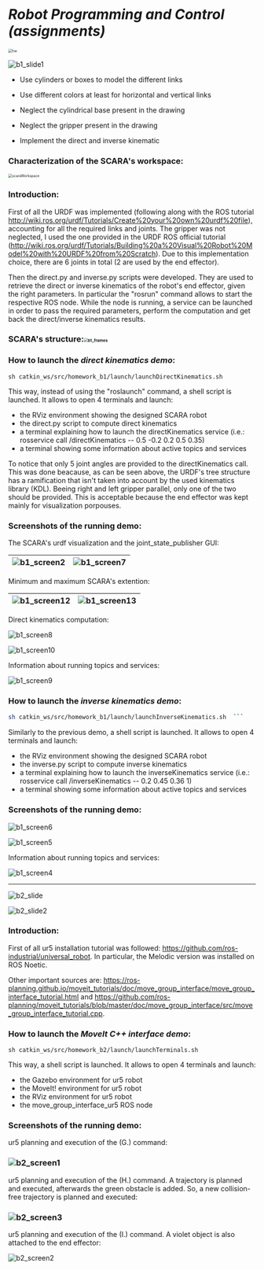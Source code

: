 # _Robot Programming and Control (assignments)_

<img src="docImages\hw.png" alt="hw" style="zoom: 50%;" />

![b1_slide1](docImages\b1_slide1.png)

- Use cylinders or boxes to model the different links
- Use different colors at least for horizontal and vertical links
- Neglect the cylindrical base present in the drawing 
- Neglect the gripper present in the drawing

- Implement the direct and inverse kinematic

### Characterization of the SCARA's workspace:

<img src="docImages\b1_scaraWorkspace.png" alt="scaraWorkspace" style="zoom: 50%;" />

### Introduction:

First of all the URDF was implemented (following along with the ROS tutorial http://wiki.ros.org/urdf/Tutorials/Create%20your%20own%20urdf%20file), accounting for all the required links and joints. The gripper was not neglected, I used the one provided in the URDF ROS official tutorial (http://wiki.ros.org/urdf/Tutorials/Building%20a%20Visual%20Robot%20Model%20with%20URDF%20from%20Scratch). Due to this implementation choice, there are 6 joints in total (2 are used by the end effector).

Then the direct.py and inverse.py scripts were developed. They are used to retrieve the direct or inverse kinematics of the robot's end effector, given the right parameters. In particular the "rosrun" command allows to start the respective ROS node. While the node is running, a service can be launched in order to pass the required parameters, perform the computation and get back the direct/inverse kinematics results.

### SCARA's structure:<img src="docImages\b1_frames.jpg" alt="b1_frames" style="zoom: 50%;" />

### How to launch the _direct kinematics demo_:

```
sh catkin_ws/src/homework_b1/launch/launchDirectKinematics.sh
```

This way, instead of using the "roslaunch" command, a shell script is launched. It allows to open 4 terminals and launch:

- the RViz environment showing the designed SCARA robot
- the direct.py script to compute direct kinematics
- a terminal explaining how to launch the directKinematics service (i.e.: rosservice call /directKinematics -- 0.5 -0.2 0.2 0.5 0.35)
- a terminal showing some information about active topics and services

To notice that only 5 joint angles are provided to the directKinematics call. This was done beacause, as can be seen above, the URDF's tree structure has a ramification that isn't taken into account by the used kinematics library (KDL). Beeing right and left gripper parallel, only one of the two should be provided. This is acceptable  because the end effector was kept mainly for visualization porpouses.

### Screenshots of the running demo:

The SCARA's urdf visualization and the joint_state_publisher GUI:

| ![b1_screen2](docImages\b1_screen2.png) | ![b1_screen7](docImages\b1_screen7.png) |
| ------------------------------------------------------------ | ------------------------------------------------------------ |

Minimum and maximum SCARA's extention:

| ![b1_screen12](docImages\b1_screen12.png) | ![b1_screen13](docImages\b1_screen13.png) |
| ------------------------------------------------------------ | ------------------------------------------------------------ |

Direct kinematics computation:

![b1_screen8](docImages\b1_screen8.png)

![b1_screen10](docImages\b1_screen10.png)



Information about running topics and services:

![b1_screen9](docImages\b1_screen9.png)

### How to launch the _inverse kinematics demo_:

```sh
sh catkin_ws/src/homework_b1/launch/launchInverseKinematics.sh  ```
```

Similarly to the previous demo, a shell script is launched. It allows to open 4 terminals and launch:

- the RViz environment showing the designed SCARA robot
- the inverse.py script to compute inverse kinematics
- a terminal explaining how to launch the inverseKinematics service (i.e.: rosservice call /inverseKinematics -- 0.2 0.45 0.36 1)
- a terminal showing some information about active topics and services

### Screenshots of the running demo:

![b1_screen6](docImages\b1_screen6.png)

![b1_screen5](docImages\b1_screen5.png)

Information about running topics and services:

![b1_screen4](docImages\b1_screen4.png)



----



![b2_slide](docImages\b2_slide.png)

![b2_slide2](docImages\b2_slide2.png)

### Introduction:

First of all ur5 installation tutorial was followed: https://github.com/ros-industrial/universal_robot. In particular, the Melodic version was installed on ROS Noetic.

Other important sources are: https://ros-planning.github.io/moveit_tutorials/doc/move_group_interface/move_group_interface_tutorial.html and https://github.com/ros-planning/moveit_tutorials/blob/master/doc/move_group_interface/src/move_group_interface_tutorial.cpp.

### How to launch the _MoveIt C++ interface demo_:

```
sh catkin_ws/src/homework_b2/launch/launchTerminals.sh
```

This way, a shell script is launched. It allows to open 4 terminals and launch:

- the Gazebo environment for ur5 robot
- the MoveIt! environment for ur5 robot
- the RViz environment for ur5 robot
- the move_group_interface_ur5 ROS node

### Screenshots of the running demo:

ur5 planning and execution of the (G.) command:

### ![b2_screen1](docImages\b2_screen1.png)

ur5 planning and execution of the (H.) command. A trajectory is planned and executed, afterwards the green obstacle is added. So, a new collision-free trajectory is planned and executed:

### ![b2_screen3](docImages\b2_screen3.png)

ur5 planning and execution of the (I.) command. A violet object is also attached to the end effector:

![b2_screen2](docImages\b2_screen2.png)
